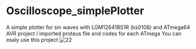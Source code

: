 # Oscilloscope_simplePlotter
A simple plotter for sin waves with LGM12641BS1R (ks0108) and ATmega64
AVR project 
I imported proteus file and codes for each ATmega 
You can esaly use this project
![22](https://user-images.githubusercontent.com/120029524/210421411-066c6aed-8ff3-4a4e-bdd5-2201f5a58a31.PNG)
